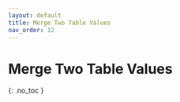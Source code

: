 ```yaml
---
layout: default
title: Merge Two Table Values
nav_order: 12
---
```


# Merge Two Table Values
{: .no_toc }





